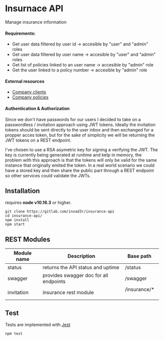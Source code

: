 # Insurnace API
Manage insurance information

#### Requirements:
- Get user data filtered by user id -> accesible by "user" and "admin" roles
- Get user data filtered by user name -> accesible by "user" and "admin" roles
- Get list of policies linked to an user name -> accesible by "admin" role
- Get the user linked to a policy number -> accesible by "admin" role 

#### External resources
- [Company clients](https://www.mocky.io/v2/5808862710000087232b75ac) 
- [Company policies](https://www.mocky.io/v2/580891a4100000e8242b75c5)

#### Authentication & Authorization
Since we don't have passwords for our users I decided to take on a passwordless / invitation 
approach using JWT tokens.
Ideally the invitation tokens should be sent directly to the user inbox and then exchanged for a propper acces token, but for the sake of simplicity we will be returning the JWT tokens on a REST endpoint.

I've chosen to use a RSA asymetric key for signing a verifying the JWT. The key is currently being generated at runtime and ketp in memory, the problem with this approach is that the tokens will only be valid for the same instance that originally emited the token.
In a real world scenario we could have a stored key and then share the public part through a REST endpoint so other services could validate the JWTs.


## Installation
requires __node v10.16.3__ or higher.
```
git clone https://gitlab.com/invad3r/insurance-api
cd insurance-api/
npm install
npm start
```

## REST Modules
| Module name        | Description                              | Base path               |
| ------------------ | ---------------------------------------- | ----------------------- |
| status             | returns the API status and uptime        | /status                 |
| swagger            | provides swagger doc for all endpoints   | /swagger                |
| invitation         | insurance rest module                    | /insurance/*            |

## Test
Tests are implemented with [Jest](https://jestjs.io/en/)
```
npm test
```